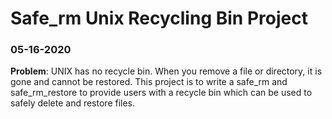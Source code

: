 # Safe_rm Unix Recycling Bin Project
### 05-16-2020

**Problem**: UNIX has no recycle bin.  When you remove a file or directory, it is gone and cannot be restored. This project is to write a safe_rm and safe_rm_restore to provide users with a recycle bin which can be used to safely delete and restore files.
